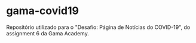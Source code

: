 # gama-covid19
Repositório utilizado para o "Desafio: Página de Notícias do COVID-19", do assignment 6 da Gama Academy.
